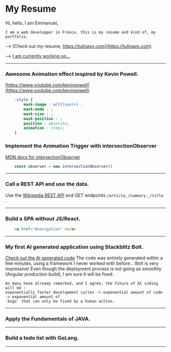 
# My Resume
Hi, hello, I am Emmanuel,

    I am a web developper in France, this is my resume and kind of, my portfolio.


--> [Check out my resume, https://tulinayo.com](https://tulinayo.com)

--> [I am currently working on...](#My-first-AI-generated-application-using-Stackblitz-Bolt)

--------
### Awesome Animation effect inspired by Kevin Powell. 
[https://www.youtube.com/kevinpowell](https://www.youtube.com/kevinpowell)
```css
    .style {
        mask-image : url(layers) ;
        mask-mode : ;
        mask-size : ;
        mask-position : ;
        position : absolute;
        animation : steps;
    }
```
### Implement the Animation Trigger with intersectionObserver
[MDN docs for intersectionObserver](https://developer.mozilla.org/en-US/docs/Web/API/IntersectionObserver/IntersectionObserver)
```js
    const observer = new intersectionObserver()
```

--------
### Call a REST API and use the data. 
Use the [Wikipedia REST API](https://doc.wikimedia.org/Wikibase/master/js/rest-api/) 
and GET endpoints `/article`, `/summary` , `/title` . 

--------
### Build a SPA without JS/React.
```html
    <a href="#navigation" ></a>
```

--------
### My first AI generated application using Stackblitz Bolt. 
<!-- [Try Stackblitz Bolt](https://bolt.new/) -->

[Check out the AI generated code](https://bolt.new/~/stackblitz-starters-m8udfr)
The code was entirely generated within a few minutes, 
using a framework I never worked with before... Bolt is very impressive!
Even though the deployment process is not going as smoothly (Angular production build), I am sure it will be fixed.

    As many have already remarked, and I agree, the future of AI coding will be : 
    exponentially faster development cycles -> exponential amount of code -> exponential amount of 
    `bugs` that can only be fixed by a human action.

--------
### Apply the Fundamentals of JAVA.


--------
### Build a todo list with GoLang.


--------



